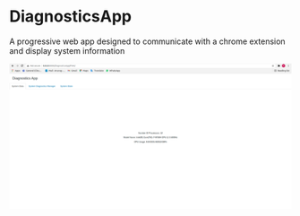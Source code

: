# DiagnosticsApp
A progressive web app designed to communicate with a chrome extension and display system information

![PWA App UI](screenshots/PWA_Image.png)
